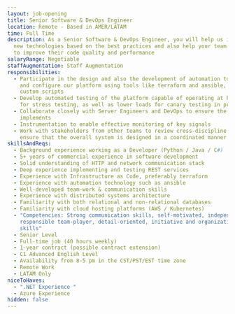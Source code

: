```yaml
---
layout: job-opening
title: Senior Software & DevOps Engineer
location: Remote - Based in AMER/LATAM
time: Full Time
description: As a Senior Software & DevOps Engineer, you will help us implement
  new technologies based on the best practices and also help your team members
  to improve their code quality and performance
salaryRange: Negotiable
staffAugmentation: Staff Augmentation
responsibilities:
  - Participate in the design and also the development of automation to deploy
    and configure our platform using tools like terraform and ansible, and
    custom scripts
  - Develop automated testing of the platform capable of operating at high loads
    for stress testing, as well as lower loads for canary testing in production
  - Collaborate closely with Server Engineers and DevOps to ensure the system
    implements
  - Instrumentation to enable effective monitoring of key signals
  - Work with stakeholders from other teams to review cross-discipline APIs and
    ensure that the overall system is designed in a coordinated manner
skillsAndReqs:
  - Background experience working as a Developer (Python / Java / C#)
  - 5+ years of commercial experience in software development
  - Solid understanding of HTTP and network communication stack
  - Deep experience implementing and testing REST services
  - Experience with Infrastructure as Code, preferably terraform
  - Experience with automation technology such as ansible
  - Well-developed team-work & communication skills
  - Experience with distributed systems architecture
  - Familiarity with both relational and non-relational databases
  - Familiarity with cloud hosting platforms (AWS / Kubernetes)
  - "Competencies: Strong communication skills, self-motivated, independent,
    responsible team-player, detail-oriented, initiative and organizational
    skills"
  - Senior Level
  - Full-time job (40 hours weekly)
  - 1-year contract (possible contract extension)
  - C1 Advanced English Level
  - Availability from 8-5 pm in the CST/PST/EST time zone
  - Remote Work
  - LATAM Only
niceToHaves:
  - ".NET Experience "
  - Azure Experience
hidden: false
---
```

